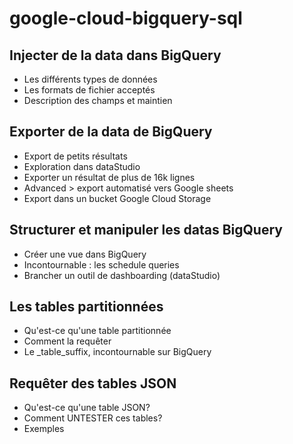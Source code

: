 # google-cloud-bigquery-sql

## Injecter de la data dans BigQuery
- Les différents types de données
- Les formats de fichier acceptés
- Description des champs et maintien

## Exporter de la data de BigQuery
- Export de petits résultats
- Exploration dans dataStudio
- Exporter un résultat de plus de 16k lignes
- Advanced > export automatisé vers Google sheets
- Export dans un bucket Google Cloud Storage

## Structurer et manipuler les datas BigQuery
- Créer une vue dans BigQuery
- Incontournable : les schedule queries
- Brancher un outil de dashboarding (dataStudio)

## Les tables partitionnées
- Qu'est-ce qu'une table partitionnée
- Comment la requêter 
- Le _table_suffix, incontournable sur BigQuery

## Requêter des tables JSON
- Qu'est-ce qu'une table JSON?
- Comment UNTESTER ces tables?
- Exemples
